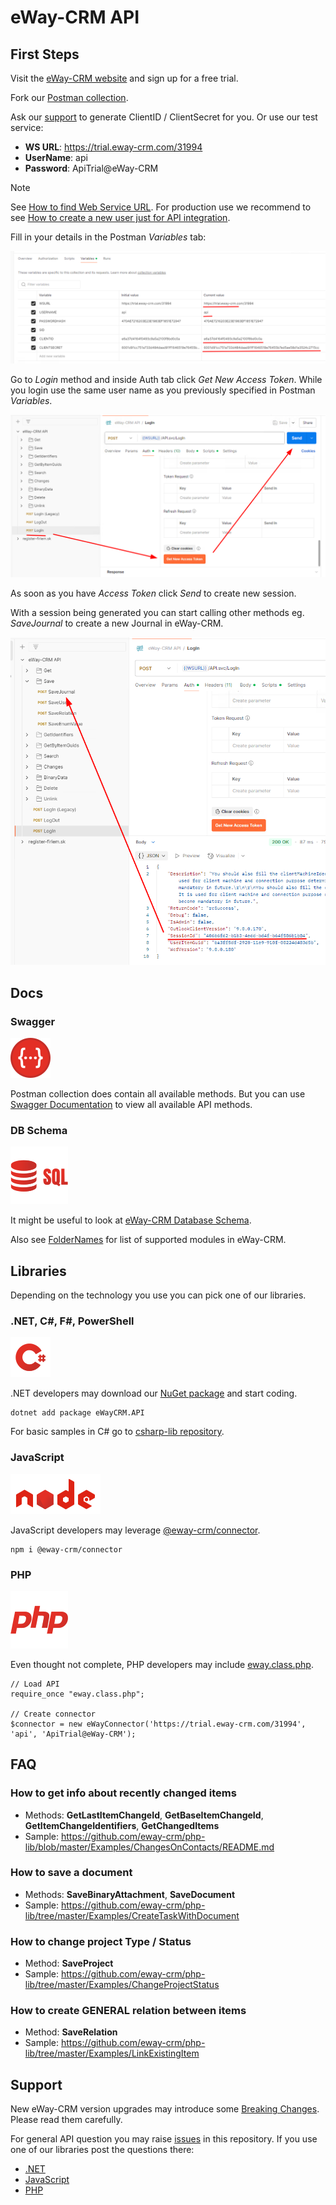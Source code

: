 # eWay-CRM API

## First Steps

Visit the [eWay-CRM website](https://www.eway-crm.com) and sign up for a free trial.

Fork our [Postman collection](https://eway.cr/postman).

Ask our [support](mailto:support@eway-crm.com) to generate ClientID / ClientSecret for you.
Or use our test service:
* **WS URL**: https://trial.eway-crm.com/31994
* **UserName**: api
* **Password**: ApiTrial@eWay-CRM

> [!NOTE]
> See [How to find Web Service URL](https://www.eway-crm.com/resources/how-to-use-eway-crm/set-or-change-web-service-address/).
> For production use we recommend to see [How to create a new user just for API integration](https://kb.eway-crm.com/en/faq-1/installation/how-to-create-api-user).

Fill in your details in the Postman *Variables* tab:

![Postman credentials](assets/postman-credentials.png)

Go to *Login* method and inside Auth tab click *Get New Access Token*. While you login
use the same user name as you previously specified in Postman *Variables*.

![Postman login](assets/postman-login.png)

As soon as you have *Access Token* click *Send* to create new session.

With a session being generated you can start calling other methods eg. *SaveJournal* to create a new Journal in eWay-CRM.

![Postman session](assets/postman-session.png)

## Docs

### Swagger

![Swagger](assets/swagger.png)

Postman collection does contain all available methods.
But you can use [Swagger Documentation](https://swagger.eway-crm.io/) to view all available API methods.

### DB Schema

![DB Schema](assets/dbscheme.png)

It might be useful to look at [eWay-CRM Database Schema](https://dev.eway-crm.com/docs/database-schema.html).

Also see [FolderNames](FolderNames.md) for list of supported modules in eWay-CRM.

## Libraries

Depending on the technology you use you can pick one of our libraries.

### .NET, C#, F#, PowerShell

![csharp-lib](assets/csharp.png)

.NET developers may download our [NuGet package](https://www.nuget.org/packages/eWayCRM.API) and start coding.

```
dotnet add package eWayCRM.API
```

For basic samples in C# go to [csharp-lib repository](https://github.com/eway-crm/csharp-lib).

### JavaScript

![nodejs](assets/nodejs.png)

JavaScript developers may leverage [@eway-crm/connector](https://www.npmjs.com/package/@eway-crm/connector).

```
npm i @eway-crm/connector
```

### PHP

![php](assets/php.png)

Even thought not complete, PHP developers may include [eway.class.php](https://github.com/eway-crm/php-lib).

```
// Load API
require_once "eway.class.php";

// Create connector
$connector = new eWayConnector('https://trial.eway-crm.com/31994', 'api', 'ApiTrial@eWay-CRM');
```

## FAQ

### How to get info about recently changed items

* Methods: **GetLastItemChangeId**, **GetBaseItemChangeId**, **GetItemChangeIdentifiers**, **GetChangedItems**
* Sample: https://github.com/eway-crm/php-lib/blob/master/Examples/ChangesOnContacts/README.md

### How to save a document

* Methods: **SaveBinaryAttachment**, **SaveDocument**
* Sample: https://github.com/eway-crm/php-lib/tree/master/Examples/CreateTaskWithDocument

### How to change project Type / Status

* Method: **SaveProject**
* Sample: https://github.com/eway-crm/php-lib/tree/master/Examples/ChangeProjectStatus

### How to create GENERAL relation between items

* Method: **SaveRelation**
* Sample: https://github.com/eway-crm/php-lib/tree/master/Examples/LinkExistingItem

## Support

New eWay-CRM version upgrades may introduce some [Breaking Changes](Breaking%20Changes.md). Please read them carefully.

For general API question you may raise [issues](https://github.com/eway-crm/api/issues) in this repository.
If you use one of our libraries post the questions there:
* [.NET](https://github.com/eway-crm/csharp-lib/issues)
* [JavaScript](https://github.com/eway-crm/js-lib/issues)
* [PHP](https://github.com/eway-crm/php-lib/issues)